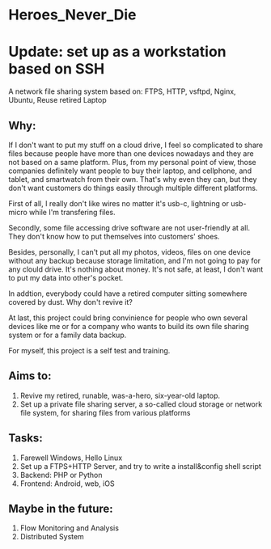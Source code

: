# Heroes_Never_Die

# Update: set up as a workstation based on SSH

A network file sharing system based on: FTPS, HTTP, vsftpd, Nginx, Ubuntu, Reuse retired Laptop

## Why:

If I don't want to put my stuff on a cloud drive, I feel so complicated to share files because people have more than one devices nowadays and they are not based on a same platform. Plus, from my personal point of view, those companies definitely want people to buy their laptop, and cellphone, and tablet, and smartwatch from their own. That's why even they can, but they don't want customers do things easily through multiple different platforms.

First of all, I really don't like wires no matter it's usb-c, lightning or usb-micro while I'm transfering files. 

Secondly, some file accessing drive software are not user-friendly at all. They don't know how to put themselves into customers' shoes.

Besides, personally, I can't put all my photos, videos, files on one device without any backup because storage limitation, and I'm not going to pay for any clould drive. It's nothing about money. It's not safe, at least, I don't want to put my data into other's pocket.

In addtion, everybody could have a retired computer sitting somewhere covered by dust. Why don't revive it?

At last, this project could bring convinience for people who own several devices like me or for a company who wants to build its own file sharing system or for a family data backup.

For myself, this project is a self test and training.

## Aims to:

  1. Revive my retired, runable, was-a-hero, six-year-old laptop.
  2. Set up a private file sharing server, a so-called cloud storage or network file system, for sharing files from various platforms

## Tasks:

  1. Farewell Windows, Hello Linux
  2. Set up a FTPS+HTTP Server, and try to write a install&config shell script
  3. Backend: PHP or Python
  4. Frontend: Android, web, iOS

## Maybe in the future:

  1. Flow Monitoring and Analysis
  2. Distributed System
